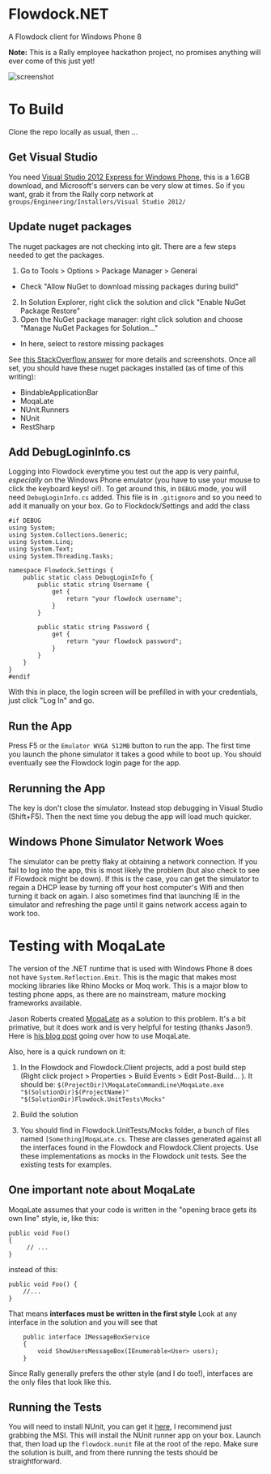 # Flowdock.NET

A Flowdock client for Windows Phone 8

**Note:** This is a Rally employee hackathon project, no promises anything will ever come of this just yet!

![screenshot](https://raw.github.com/RallySoftware/Flowdock.NET/master/screenshot.png)

# To Build

Clone the repo locally as usual, then ...

## Get Visual Studio

You need [Visual Studio 2012 Express for Windows Phone](https://www.microsoft.com/visualstudio/eng/downloads), this is a 1.6GB download, and Microsoft's servers can be very slow at times. So if you want, grab it from the Rally corp network at `groups/Engineering/Installers/Visual Studio 2012/`

## Update nuget packages

The nuget packages are not checking into git. There are a few steps needed to get the packages.

1. Go to Tools > Options > Package Manager > General
  * Check "Allow NuGet to download missing packages during build"
2. In Solution Explorer, right click the solution and click "Enable NuGet Package Restore"
3. Open the NuGet package manager: right click solution and choose "Manage NuGet Packages for Solution..."
  * In here, select to restore missing packages

See [this StackOverflow answer](http://stackoverflow.com/a/11847457/194940) for more details and screenshots. Once all set, you should have these nuget packages installed (as of time of this writing):

* BindableApplicationBar
* MoqaLate
* NUnit.Runners
* NUnit
* RestSharp

## Add DebugLoginInfo.cs

Logging into Flowdock everytime you test out the app is very painful, *especially* on the Windows Phone emulator (you have to use your mouse to click the keyboard keys! oi!). To get around this, in `DEBUG` mode, you will need `DebugLoginInfo.cs` added. This file is in `.gitignore` and so you need to add it manually on your box. Go to Flockdock/Settings and add the class

````
#if DEBUG
using System;
using System.Collections.Generic;
using System.Linq;
using System.Text;
using System.Threading.Tasks;

namespace Flowdock.Settings {
	public static class DebugLoginInfo {
		public static string Username {
			get {
				return "your flowdock username";
			}
		}

		public static string Password {
			get {
				return "your flowdock password";
			}
		}
	}
}
#endif
````

With this in place, the login screen will be prefilled in with your credentials, just click "Log In" and go.

## Run the App

Press F5 or the `Emulator WVGA 512MB` button to run the app. The first time you launch the phone simulator it takes a good while to boot up. You should eventually see the Flowdock login page for the app.

## Rerunning the App

The key is don't close the simulator. Instead stop debugging in Visual Studio (Shift+F5). Then the next time you debug the app will load much quicker.

## Windows Phone Simulator Network Woes

The simulator can be pretty flaky at obtaining a network connection. If you fail to log into the app, this is most likely the problem (but also check to see if Flowdock might be down). If this is the case, you can get the simulator to regain a DHCP lease by turning off your host computer's Wifi and then turning it back on again. I also sometimes find that launching IE in the simulator and refreshing the page until it gains network access again to work too.

# Testing with MoqaLate

The version of the .NET runtime that is used with Windows Phone 8 does not have `System.Reflection.Emit`. This is the magic that makes most mocking libraries like Rhino Mocks or Moq work. This is a major blow to testing phone apps, as there are no mainstream, mature mocking frameworks available.

Jason Roberts created [MoqaLate](http://moqalate.codeplex.com/) as a solution to this problem. It's a bit primative, but it does work and is very helpful for testing (thanks Jason!). Here is [his blog post](http://dontcodetired.com/blog/post/Mocking-Framework-for-Windows-Store-apps-(and-Windows-Phone).aspx) going over how to use MoqaLate.  
  
 Also, here is a quick rundown on it:

 1. In the Flowdock and Flowdock.Client projects, add a post build step (Right click project > Properties > Build Events > Edit Post-Build... ). It should be:
    `$(ProjectDir)\MoqaLateCommandLine\MoqaLate.exe "$(SolutionDir)$(ProjectName)" "$(SolutionDir)Flowdock.UnitTests\Mocks"`

 2. Build the solution
 3. You should find in Flowdock.UnitTests/Mocks folder, a bunch of files named `[Something]MoqaLate.cs`. These are classes generated against all the interfaces found in the Flowdock and Flowdock.Client projects. Use these implementations as mocks in the Flowdock unit tests. See the existing tests for examples.

 ## One important note about MoqaLate

 MoqaLate assumes that your code is written in the "opening brace gets its own line" style, ie, like this:

````
public void Foo()
{
     // ...
}
````

instead of this:

````
public void Foo() {
	//...
}
````

That means **interfaces must be written in the first style** Look at any interface in the solution and you will see that

````
	public interface IMessageBoxService
	{
		void ShowUsersMessageBox(IEnumerable<User> users);
	}
````

Since Rally generally prefers the other style (and I do too!), interfaces are the only files that look like this.

## Running the Tests

You will need to install NUnit, you can get it [here](http://nunit.org/?p=download), I recommend just grabbing the MSI. This will install the NUnit runner app on your box. Launch that, then load up the `flowdock.nunit` file at the root of the repo. Make sure the solution is built, and from there running the tests should be straightforward.